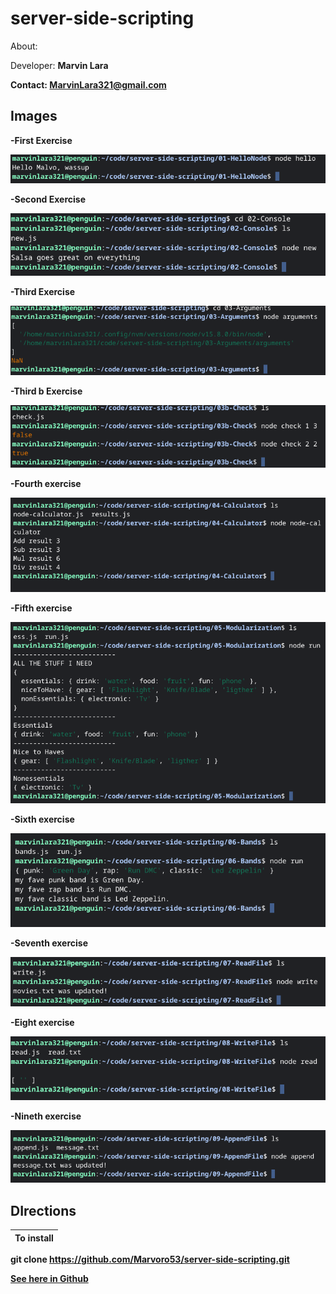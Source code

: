 # server-side-scripting
About:

Developer: <b>Marvin Lara<b>
 
Contact: <a hrfe="marvinlara321@gmail.com">MarvinLara321@gmail.com</a>
 
## Images
-First Exercise

![](Images/first.png)

-Second Exercise

![](Images/second.png)

-Third Exercise

![](Images/third.png)

-Third b Exercise

![](Images/fourth.png)

-Fourth exercise

![](Images/04.png)

-Fifth exercise

![](Images/fifth.png)

-Sixth exercise

![](Images/6th.png)

-Seventh exercise

![](Images/7th.png)

-Eight exercise

![](Images/8th.png)

-Nineth exercise

![](Images/9th.png)

## DIrections

**To install** |
---------------|
git clone https://github.com/Marvoro53/server-side-scripting.git
 
 [See here in Github](https://github.com/Marvoro53/server-side-scripting)
